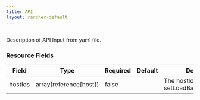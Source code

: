 ```yaml
---
title: API
layout: rancher-default
---
```


## <no value>

Description of API Input from yaml file. 
​​
### Resource Fields

Field | Type | Required | Default | Description
---|---|---|---|---
hostIds | array[reference[host]] | false | <no value> | The hostIds for the setLoadBalancerHostsInput

